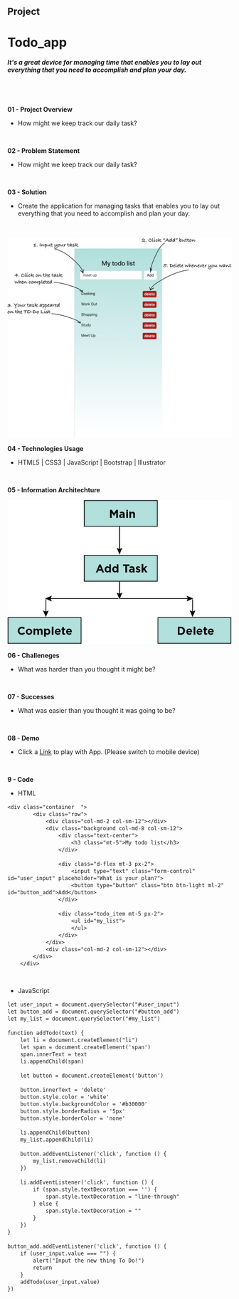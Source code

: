 ## Project

# Todo_app
##### It's a great device for managing time that enables you to lay out everything that you need to accomplish and plan your day.
<br />
<br />

**01 - Project Overview**
- How might we keep track our daily task?
<br />

**02 - Problem Statement**
- How might we keep track our daily task?
<br />

**03 - Solution**
- Create the application for managing tasks that enables you to lay out everything that you need to accomplish and plan your day.
<br />

![Image](/images/instruction.png "Image")
<br />

**04 - Technologies Usage**
- HTML5 | CSS3 | JavaScript | Bootstrap | Illustrator
<br />

**05 - Information Architechture**
<br />

![IA](/images/ia.png "IA")
<br />

**06 - Challeneges**
- What was harder than you thought it might be?
<br />

**07 - Successes**
- What was easier than you thought it was going to be?
<br />

**08 - Demo**
- Click a [Link](https://teddy-photesri.github.io/Todo_app/) to play with App. (Please switch to mobile device)
<br />

**9 - Code**
- HTML
```
<div class="container  ">
        <div class="row">
            <div class="col-md-2 col-sm-12"></div>
            <div class="background col-md-8 col-sm-12">
                <div class="text-center">
                    <h3 class="mt-5">My todo list</h3>
                </div>

                <div class="d-flex mt-3 px-2">
                    <input type="text" class="form-control" id="user_input" placeholder="What is your plan?">
                    <button type="button" class="btn btn-light ml-2" id="button_add">Add</button>
                </div>

                <div class="todo_item mt-5 px-2">
                    <ul id="my_list">
                    </ul>
                </div>
            </div>
            <div class="col-md-2 col-sm-12"></div>
        </div>
    </div>
```
<br/>

- JavaScript
```
let user_input = document.querySelector("#user_input")
let button_add = document.querySelector("#button_add")
let my_list = document.querySelector("#my_list")

function addTodo(text) {
    let li = document.createElement("li")
    let span = document.createElement('span')
    span.innerText = text
    li.appendChild(span)

    let button = document.createElement('button')

    button.innerText = 'delete'
    button.style.color = 'white'
    button.style.backgroundColor = '#b30000'
    button.style.borderRadius = '5px'
    button.style.borderColor = 'none'

    li.appendChild(button)
    my_list.appendChild(li)

    button.addEventListener('click', function () {
        my_list.removeChild(li)
    })

    li.addEventListener('click', function () {
        if (span.style.textDecoration === '') {
            span.style.textDecoration = "line-through"
        } else {
            span.style.textDecoration = ""
        }
    })
}

button_add.addEventListener('click', function () {
    if (user_input.value === "") {
        alert("Input the new thing To Do!")
        return
    }
    addTodo(user_input.value)
})

```


